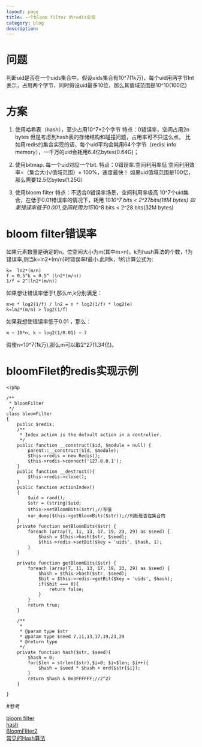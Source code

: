 ```yaml
---
layout: page
title: 一个bloom filter 的redis实现	
category: blog
description: 
---
```

# 问题

判断uid是否在一个uids集合中。假设uids集合有10^7(1k万)，每个uid用两字节Int表示，占用两个字节，同时假设uid最多10位，那么其值域范围是10^10(100亿)

# 方案

1. 使用哈希表（hash），至少占用10^7*2个字节
特点：0错误率，空间占用2n bytes 但是考虑到hash表的存储结构和碰撞问题，占用率可不只这么点。
比如用redis的集合实现的话，每个uid平均会耗用64个字节（redis: info memory），一千万的uid会耗用6.4亿bytes(0.64G)；

2. 使用bitmap. 每一个uid对应一个bit.
特点：0错误率.空间利用率低 空间利用效率=（集合大小/值域范围）× 100%，速度最快！
如果uid值域范围是100亿，那么需要12.5亿bytes(1.25G)

3. 使用bloom filter
特点：不适合0错误率场景，空间利用率极高
10^7个uid集合，在低于0.01错误率的情况下，耗用 10*10^7 bits < 2^27bits(16M bytes)
如果错误率低于0.001,空间耗用为15*10^8 bits < 2^28 bits(32M bytes)

# bloom filter错误率
如果元素数量是确定的n，位空间大小为m(其中m>n)，k为hash算法的个数，f为错误率,则当k=ln2*(m/n)时错误率f最小.此时k，f的计算公式为:

	k=	ln2*(m/n) 
	f = 0.5^k = 0.5^ (ln2*(m/n))
	1/f = 2^(ln2*(m/n))

如果想让错误率低于f,那么m,k分别满足：

	m>n * log2(1/f) / ln2 = n * log2(1/f) * log2(e)
	k=ln2*(m/n) > log2(1/f)

如果我想使错误率低于0.01 ，那么：

	m ~ 10*n, k ~ log2(1/0.01) ~ 7 

假使n=10^7(1k万),那么m可以取2^27(1.34亿)。



# bloomFilet的redis实现示例

	<?php

	/**
	 * bloomFilter
	 */
	class bloomFilter
	{
		public $redis;
		/**
		 * Index action is the default action in a controller.
		 */
		public function __construct($id, $module = null) {
			parent::__construct($id, $module);
			$this->redis = new Redis();
			$this->redis->connect('127.0.0.1');
		}
		public function __destruct(){
			$this->redis->close();
		}
		public function actionIndex()
		{
			$uid = rand();
			$str = (string)$uid;
			$this->setBloomBits($str);//写值
			var_dump($this->getBloomBits($str));//判断是否在集合内
		}
		private function setBloomBits($str) {
			foreach (array(7, 11, 13, 17, 19, 23, 29) as $seed) {
				$hash = $this->hash($str, $seed);
				$this->redis->setBit($key = 'uids', $hash, 1);
			}
		}

		private function getBloomBits($str) {
			foreach (array(7, 11, 13, 17, 19, 23, 29) as $seed) {
				$hash = $this->hash($str, $seed);
				$bit = $this->redis->getBit($key = 'uids', $hash);
				if($bit === 0){
					return false;
				}
			}
			return true;
		}

		/**
		 * 
		 * @param type $str
		 * @param type $seed 7,11,13,17,19,23,29
		 * @return type
		 */
		private function hash($str, $seed){
			$hash = 0;
			for($len = strlen($str),$i=0; $i<$len; $i++){
				$hash = $seed * $hash + ord($str{$i});
			}
			return $hash & 0x3FFFFFF;//2^27
		}
		
	}


#参考

[bloom filter]  
[hash]	
[BloomFilter2]	
[常见的Hash算法]	

[bloom filter]: http://blog.csdn.net/v_july_v/article/details/6685894
[hash]: http://blog.csdn.net/v_JULY_v/article/details/6256463
[BloomFilter2]: http://www.cnblogs.com/heaad/archive/2011/01/02/1924195.html
[常见的Hash算法]: http://blog.csdn.net/eaglex/article/details/6310727#t0
